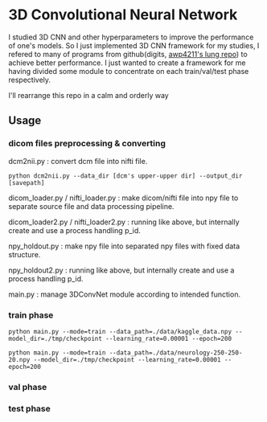 # 3D Convolutional Neural Network

I studied 3D CNN and other hyperparameters to improve the performance of one's models. 
So I just implemented 3D CNN framework for my studies, I refered to many of programs from github(digits, [awp4211's lung repo](https://github.com/awp4211/lung)) to achieve better performance.
I just wanted to create a framework for me having divided some module to concentrate on each train/val/test phase respectively.

I'll rearrange this repo in a calm and orderly way

## Usage

### dicom files preprocessing & converting

dcm2nii.py : convert dcm file into nifti file.

`python dcm2nii.py --data_dir [dcm's upper-upper dir] --output_dir [savepath]`

dicom_loader.py / nifti_loader.py : make dicom/nifti file into npy file to separate source file and data processing pipeline.

dicom_loader2.py / nifti_loader2.py : running like above, but internally create and use a process handling p_id.

npy_holdout.py : make npy file into separated npy files with fixed data structure.

npy_holdout2.py : running like above, but internally create and use a process handling p_id. 

main.py : manage 3DConvNet module according to intended function.

### train phase
`python main.py --mode=train --data_path=./data/kaggle_data.npy --model_dir=./tmp/checkpoint --learning_rate=0.00001 --epoch=200`

`python main.py --mode=train --data_path=./data/neurology-250-250-20.npy --model_dir=./tmp/checkpoint --learning_rate=0.00001 --epoch=200`

### val phase


### test phase
